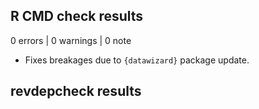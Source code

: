 ## R CMD check results

0 errors | 0 warnings | 0 note

* Fixes breakages due to `{datawizard}` package update.

## revdepcheck results


